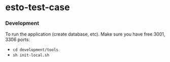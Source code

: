 # esto-test-case

### Development

To run the application (create database, etc). Make sure you have free 3001, 3306 ports:

* `cd development/tools`
* `sh init-local.sh`
